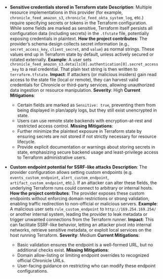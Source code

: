- **Sensitive credentials stored in Terraform state**
  **Description**: Multiple resource implementations in this provider (for example, `chronicle_feed_amazon_s3`, `chronicle_feed_okta_system_log`, etc.) require specifying secrets or tokens in the Terraform configuration. While some fields are marked as sensitive, Terraform itself persists all configuration data (including secrets) in the `.tfstate` file, potentially exposing credentials in plaintext.
  **How the project contributes**: The provider’s schema design collects secret information (e.g., `secret_access_key`, `client_secret`, and `value`) as normal strings. These values end up in Terraform state by default, unless actively secured or rotated externally.
  **Example**: A user sets `chronicle_feed_amazon_s3.details[0].authentication[0].secret_access_key` to a real credential. That plain text string is then written to `terraform.tfstate`.
  **Impact**: If attackers (or malicious insiders) gain read access to the state file (local or remote), they can harvest valid credentials for Chronicle or third-party services, allowing unauthorized data ingestion or resource manipulation.
  **Severity**: High
  **Current Mitigations**:
  - Certain fields are marked as `Sensitive: true`, preventing them from being displayed in plan/apply logs, but they still exist unencrypted in state.
  - Users can use remote state backends with encryption-at-rest and restricted access control.
  **Missing Mitigations**:
  - Further minimize the plaintext exposure in Terraform state by ensuring secrets are not stored if not strictly necessary for resource lifecycle.
  - Provide explicit documentation or warnings about storing secrets in state, emphasizing secure backend usage and least-privilege access to Terraform administrative users.

- **Custom endpoint potential for SSRF-like attacks**
  **Description**: The provider configuration allows setting custom endpoints (e.g. `events_custom_endpoint`, `alert_custom_endpoint`, `artifact_custom_endpoint`, etc.). If an attacker can alter these fields, the underlying Terraform runs could connect to arbitrary or internal hosts.
  **How the project contributes**: The provider exposes these custom endpoints without enforcing domain restrictions or strong validation, enabling traffic redirection to non-official or malicious servers.
  **Example**: A malicious user sets `rule_custom_endpoint` to `http://169.254.169.254/` or another internal system, leading the provider to leak metadata or trigger unwanted connections from the Terraform runner.
  **Impact**: This can facilitate SSRF-like behavior, letting an attacker pivot into internal networks, retrieve sensitive metadata, or exploit local services on the host running Terraform.
  **Severity**: Medium
  **Current Mitigations**:
  - Basic validation ensures the endpoint is a well-formed URL, but no additional checks exist.
  **Missing Mitigations**:
  - Domain allow-listing or limiting endpoint overrides to recognized official Chronicle URLs.
  - User-facing guidance on restricting who can modify these endpoint configurations.
